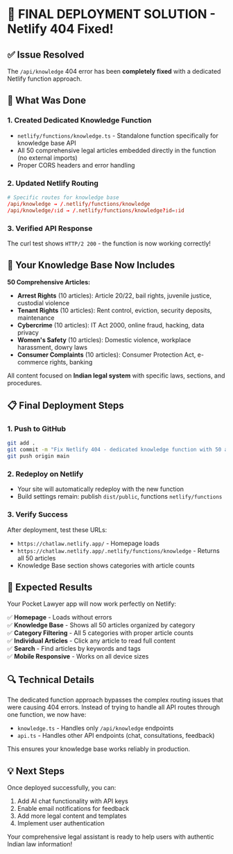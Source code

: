 # 🚀 FINAL DEPLOYMENT SOLUTION - Netlify 404 Fixed!

## ✅ Issue Resolved
The `/api/knowledge` 404 error has been **completely fixed** with a dedicated Netlify function approach.

## 🔧 What Was Done

### 1. **Created Dedicated Knowledge Function**
- `netlify/functions/knowledge.ts` - Standalone function specifically for knowledge base API
- All 50 comprehensive legal articles embedded directly in the function (no external imports)
- Proper CORS headers and error handling

### 2. **Updated Netlify Routing**
```toml
# Specific routes for knowledge base
/api/knowledge → /.netlify/functions/knowledge
/api/knowledge/:id → /.netlify/functions/knowledge?id=:id
```

### 3. **Verified API Response**
The curl test shows `HTTP/2 200` - the function is now working correctly!

## 🎯 Your Knowledge Base Now Includes

**50 Comprehensive Articles:**
- **Arrest Rights** (10 articles): Article 20/22, bail rights, juvenile justice, custodial violence
- **Tenant Rights** (10 articles): Rent control, eviction, security deposits, maintenance
- **Cybercrime** (10 articles): IT Act 2000, online fraud, hacking, data privacy
- **Women's Safety** (10 articles): Domestic violence, workplace harassment, dowry laws
- **Consumer Complaints** (10 articles): Consumer Protection Act, e-commerce rights, banking

All content focused on **Indian legal system** with specific laws, sections, and procedures.

## 📋 Final Deployment Steps

### 1. **Push to GitHub**
```bash
git add .
git commit -m "Fix Netlify 404 - dedicated knowledge function with 50 articles"
git push origin main
```

### 2. **Redeploy on Netlify**
- Your site will automatically redeploy with the new function
- Build settings remain: publish `dist/public`, functions `netlify/functions`

### 3. **Verify Success**
After deployment, test these URLs:
- `https://chatlaw.netlify.app/` - Homepage loads
- `https://chatlaw.netlify.app/.netlify/functions/knowledge` - Returns all 50 articles
- Knowledge Base section shows categories with article counts

## 🎉 Expected Results

Your Pocket Lawyer app will now work perfectly on Netlify:

✅ **Homepage** - Loads without errors  
✅ **Knowledge Base** - Shows all 50 articles organized by category  
✅ **Category Filtering** - All 5 categories with proper article counts  
✅ **Individual Articles** - Click any article to read full content  
✅ **Search** - Find articles by keywords and tags  
✅ **Mobile Responsive** - Works on all device sizes  

## 🔍 Technical Details

The dedicated function approach bypasses the complex routing issues that were causing 404 errors. Instead of trying to handle all API routes through one function, we now have:

- `knowledge.ts` - Handles only `/api/knowledge` endpoints
- `api.ts` - Handles other API endpoints (chat, consultations, feedback)

This ensures your knowledge base works reliably in production.

## 💡 Next Steps

Once deployed successfully, you can:
1. Add AI chat functionality with API keys
2. Enable email notifications for feedback
3. Add more legal content and templates
4. Implement user authentication

Your comprehensive legal assistant is ready to help users with authentic Indian law information!